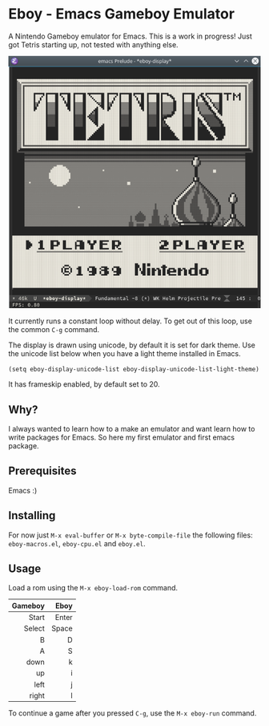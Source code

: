 # Eboy - Emacs Gameboy Emulator

A Nintendo Gameboy emulator for Emacs.
This is a work in progress!
Just got Tetris starting up, not tested with anything else.

![](gif/tetris.gif)

It currently runs a constant loop without delay.
To get out of this loop, use the common `C-g` command.

The display is drawn using unicode, by default it is set for dark theme.
Use the unicode list below when you have a light theme installed in Emacs.

``` emacs-lisp
(setq eboy-display-unicode-list eboy-display-unicode-list-light-theme)
```

It has frameskip enabled, by default set to 20.

## Why?
I always wanted to learn how to a make an emulator and want learn how to write packages for Emacs.
So here my first emulator and first emacs package.

## Prerequisites

Emacs :)

## Installing

For now just `M-x eval-buffer` or `M-x byte-compile-file` the following files: `eboy-macros.el`, `eboy-cpu.el` and `eboy.el`.

## Usage

Load a rom using the `M-x eboy-load-rom` command.

  | Gameboy     | Eboy     |
  |------------:|---------:|
  | Start       | Enter    |
  | Select      | Space    |
  | B           | D        |
  | A           | S        |
  | down        | k        |
  | up          | i        |
  | left        | j        |
  | right       | l        |

To continue a game after you pressed `C-g`, use the `M-x eboy-run` command.
